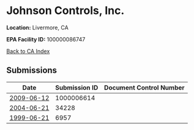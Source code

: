 # Johnson Controls, Inc.

**Location:** Livermore, CA

**EPA Facility ID:** 100000086747

[Back to CA Index](../../index.md)

## Submissions

| Date | Submission ID | Document Control Number |
|------|--------------|-------------------------|
| [2009-06-12](submissions/1000006614.md) | 1000006614 |  |
| [2004-06-21](submissions/34228.md) | 34228 |  |
| [1999-06-21](submissions/6957.md) | 6957 |  |
